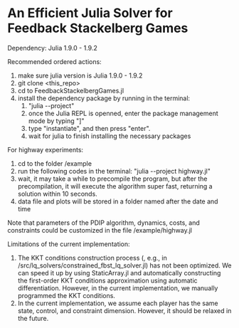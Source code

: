# An Efficient Julia Solver for Feedback Stackelberg Games

Dependency: Julia 1.9.0 - 1.9.2

Recommended ordered actions:
1. make sure julia version is Julia 1.9.0 - 1.9.2
2. git clone <this_repo>
3. cd to FeedbackStackelbergGames.jl
4. install the dependency package by running in the terminal:
   1) "julia --project"
   2) once the Julia REPL is openned, enter the package management mode by typing "]"
   3) type "instantiate", and then press "enter".
   4) wait for julia to finish installing the necessary packages 


For highway experiments:
1. cd to the folder /example
2. run the following codes in the terminal: 
    "julia --project highway.jl"
3. wait, it may take a while to precompile the program, but after the precompilation, it will execute the algorithm super fast, returning a solution within 10 seconds.
4. data file and plots will be stored in a folder named after the date and time


Note that parameters of the PDIP algorithm, dynamics, costs, and constraints could be customized in the file /example/highway.jl

Limitations of the current implementation:
1. The KKT conditions construction process (, e.g., in /src/lq_solvers/constrained_fbst_lq_solver.jl) has not been optimized. We can speed it up by using StaticArray.jl and automatically constructing the first-order KKT conditions approximation using automatic differentiation. However, in the current implementation, we manually programmed the KKT conditions. 
2. In the current implementation, we assume each player has the same state, control, and constraint dimension. However, it should be relaxed in the future.



